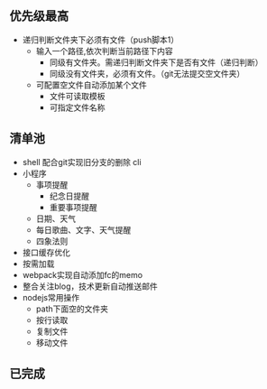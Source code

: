 ## 优先级最高
* 递归判断文件夹下必须有文件（push脚本1）
    * 输入一个路径,依次判断当前路径下内容
        * 同级有文件夹。需递归判断文件夹下是否有文件（递归判断）
        * 同级没有文件夹，必须有文件。（git无法提交空文件夹）
    * 可配置空文件自动添加某个文件
        * 文件可读取模板
        * 可指定文件名称

## 清单池
* shell 配合git实现旧分支的删除 cli
* 小程序
    * 事项提醒
        * 纪念日提醒
        * 重要事项提醒
    * 日期、天气
    * 每日歌曲、文字、天气提醒
    * 四象法则
* 接口缓存优化
* 按需加载
* webpack实现自动添加fc的memo
* 整合关注blog，技术更新自动推送邮件
* nodejs常用操作
    * path下面空的文件夹
    * 按行读取
    * 复制文件
    * 移动文件

## 已完成